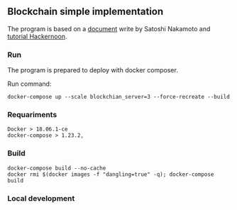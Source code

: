 ## Blockchain simple implementation

The program is based on a [document][1] write by Satoshi Nakamoto 
and [tutorial Hackernoon][2]. 

### Run

The program is prepared to deploy with docker composer.

Run command:

````
docker-compose up --scale blockchian_server=3 --force-recreate --build
````

### Requariments

````
Docker > 18.06.1-ce
docker-compose > 1.23.2,
````

### Build

````
docker-compose build --no-cache
docker rmi $(docker images -f "dangling=true" -q); docker-compose build
````


### Local development


````

````


[1]: https://bitcoin.org/bitcoin.pdf
[2]: https://hackernoon.com/learn-blockchains-by-building-one-117428612f46
